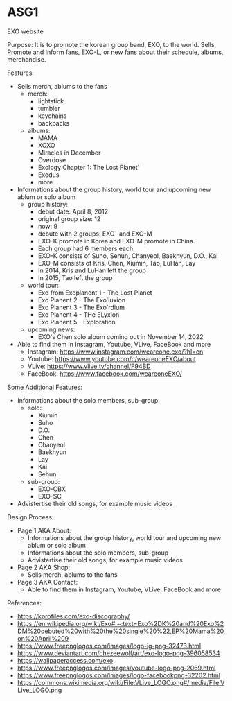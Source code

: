 # ASG1
EXO website

Purpose: It is to promote the korean group band, EXO, to the world. Sells, Promote and Inform fans, EXO-L, or new fans about their schedule, albums, merchandise. 

Features:
- Sells merch, ablums to the fans
  - merch:
    - lightstick
    - tumbler
    - keychains
    - backpacks
  - albums:
    - MAMA
    - XOXO
    - Miracles in December
    - Overdose
    - Exology Chapter 1: The Lost Planet'
    - Exodus
    - more
- Informations about the group history, world tour and upcoming new ablum or solo album
  - group history:
    - debut date: April 8, 2012
    - original group size: 12
    - now: 9
    - debute with 2 groups: EXO- and EXO-M
    - EXO-K promote in Korea and EXO-M promote in China.
    - Each group had 6 members each.
    - EXO-K consists of Suho, Sehun, Chanyeol, Baekhyun, D.O., Kai
    - EXO-M consists of Kris, Chen, Xiumin, Tao, LuHan, Lay
    - In 2014, Kris and LuHan left the group
    - In 2015, Tao left the group
  - world tour:
    - Exo from Exoplanent 1 - The Lost Planet
    - Exo Planent 2 - The Exo'luxion
    - Exo Planent 3 - The Exo'rdium
    - Exo Planent 4 - THe ELyxion
    - Exo Planent 5 - Exploration
  - upcoming news:
    - EXO's Chen solo album coming out in November 14, 2022
- Able to find them in Instagram, Youtube, VLive, FaceBook and more
  - Instagram: https://www.instagram.com/weareone.exo/?hl=en
  - Youtube: https://www.youtube.com/c/weareoneEXO/about
  - VLive: https://www.vlive.tv/channel/F94BD
  - FaceBook: https://www.facebook.com/weareoneEXO/
  
Some Additional Features:
- Informations about the solo members, sub-group
  - solo:
    - Xiumin
    - Suho
    - D.O.
    - Chen
    - Chanyeol
    - Baekhyun
    - Lay
    - Kai
    - Sehun
  - sub-group:
    - EXO-CBX
    - EXO-SC
- Advistertise their old songs, for example music videos

Design Process:
- Page 1 AKA About:
  - Informations about the group history, world tour and upcoming new ablum or solo album
  - Informations about the solo members, sub-group
  - Advistertise their old songs, for example music videos
- Page 2 AKA Shop:
  - Sells merch, ablums to the fans
- Page 3 AKA Contact:
  - Able to find them in Instagram, Youtube, VLive, FaceBook and more

References:
- https://kprofiles.com/exo-discography/
- https://en.wikipedia.org/wiki/Exo#:~:text=Exo%2DK%20and%20Exo%2DM%20debuted%20with%20the%20single%20%22,EP%20Mama%20on%20April%209
- https://www.freepnglogos.com/images/logo-ig-png-32473.html
- https://www.deviantart.com/chezeewolf/art/exo-logo-png-396058534
- https://wallpaperaccess.com/exo
- https://www.freepnglogos.com/images/youtube-logo-png-2069.html
- https://www.freepnglogos.com/images/logo-facebookpng-32202.html
- https://commons.wikimedia.org/wiki/File:VLive_LOGO.png#/media/File:VLive_LOGO.png
